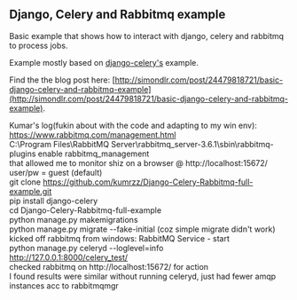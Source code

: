 ## Django, Celery and Rabbitmq example ##

Basic example that shows how to interact with django, celery and rabbitmq to process jobs.  
  
Example mostly based on [django-celery's](https://github.com/ask/django-celery/tree/master/examples) example.

Find the the blog post here: [http://simondlr.com/post/24479818721/basic-django-celery-and-rabbitmq-example](http://simondlr.com/post/24479818721/basic-django-celery-and-rabbitmq-example).

Kumar's log(fukin about with the code and adapting to my win env):  
https://www.rabbitmq.com/management.html  
C:\Program Files\RabbitMQ Server\rabbitmq_server-3.6.1\sbin\rabbitmq-plugins enable rabbitmq_management  
that allowed me to monitor shiz on a browser @ http://localhost:15672/  
user/pw = guest (default)  
git clone https://github.com/kumrzz/Django-Celery-Rabbitmq-full-example.git  
pip install django-celery  
cd Django-Celery-Rabbitmq-full-example  
python manage.py makemigrations  
python manage.py migrate --fake-initial (coz simple migrate didn't work)  
kicked off rabbitmq from windows: RabbitMQ Service - start  
python manage.py celeryd --loglevel=info  
http://127.0.0.1:8000/celery_test/  
checked rabbitmq on http://localhost:15672/  for action  
I found results were similar without running celeryd, just had fewer amqp instances acc to rabbitmqmgr  
